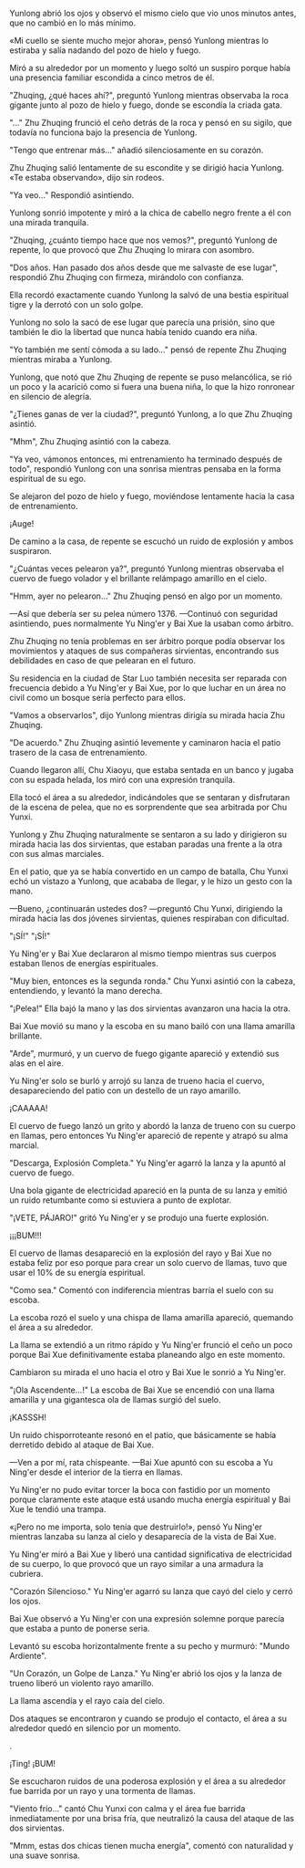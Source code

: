 
Yunlong abrió los ojos y observó el mismo cielo que vio unos minutos antes, que no cambió en lo más mínimo.

«Mi cuello se siente mucho mejor ahora», pensó Yunlong mientras lo estiraba y salía nadando del pozo de hielo y fuego.

Miró a su alrededor por un momento y luego soltó un suspiro porque había una presencia familiar escondida a cinco metros de él.

"Zhuqing, ¿qué haces ahí?", preguntó Yunlong mientras observaba la roca gigante junto al pozo de hielo y fuego, donde se escondía la criada gata.

"..." Zhu Zhuqing frunció el ceño detrás de la roca y pensó en su sigilo, que todavía no funciona bajo la presencia de Yunlong.

"Tengo que entrenar más..." añadió silenciosamente en su corazón.

Zhu Zhuqing salió lentamente de su escondite y se dirigió hacia Yunlong. «Te estaba observando», dijo sin rodeos.

"Ya veo..." Respondió asintiendo.

Yunlong sonrió impotente y miró a la chica de cabello negro frente a él con una mirada tranquila.

"Zhuqing, ¿cuánto tiempo hace que nos vemos?", preguntó Yunlong de repente, lo que provocó que Zhu Zhuqing lo mirara con asombro.

"Dos años. Han pasado dos años desde que me salvaste de ese lugar", respondió Zhu Zhuqing con firmeza, mirándolo con confianza.

Ella recordó exactamente cuando Yunlong la salvó de una bestia espiritual tigre y la derrotó con un solo golpe.

Yunlong no solo la sacó de ese lugar que parecía una prisión, sino que también le dio la libertad que nunca había tenido cuando era niña.

"Yo también me sentí cómoda a su lado..." pensó de repente Zhu Zhuqing mientras miraba a Yunlong.

Yunlong, que notó que Zhu Zhuqing de repente se puso melancólica, se rió un poco y la acarició como si fuera una buena niña, lo que la hizo ronronear en silencio de alegría.

"¿Tienes ganas de ver la ciudad?", preguntó Yunlong, a lo que Zhu Zhuqing asintió.

"Mhm", Zhu Zhuqing asintió con la cabeza.

"Ya veo, vámonos entonces, mi entrenamiento ha terminado después de todo", respondió Yunlong con una sonrisa mientras pensaba en la forma espiritual de su ego.

Se alejaron del pozo de hielo y fuego, moviéndose lentamente hacia la casa de entrenamiento.

¡Auge!

De camino a la casa, de repente se escuchó un ruido de explosión y ambos suspiraron.

"¿Cuántas veces pelearon ya?", preguntó Yunlong mientras observaba el cuervo de fuego volador y el brillante relámpago amarillo en el cielo.

"Hmm, ayer no pelearon..." Zhu Zhuqing pensó en algo por un momento.

—Así que debería ser su pelea número 1376. —Continuó con seguridad asintiendo, pues normalmente Yu Ning'er y Bai Xue la usaban como árbitro.

Zhu Zhuqing no tenía problemas en ser árbitro porque podía observar los movimientos y ataques de sus compañeras sirvientas, encontrando sus debilidades en caso de que pelearan en el futuro.

Su residencia en la ciudad de Star Luo también necesita ser reparada con frecuencia debido a Yu Ning'er y Bai Xue, por lo que luchar en un área no civil como un bosque sería perfecto para ellos.

"Vamos a observarlos", dijo Yunlong mientras dirigía su mirada hacia Zhu Zhuqing.

"De acuerdo." Zhu Zhuqing asintió levemente y caminaron hacia el patio trasero de la casa de entrenamiento.

Cuando llegaron allí, Chu Xiaoyu, que estaba sentada en un banco y jugaba con su espada helada, los miró con una expresión tranquila.

Ella tocó el área a su alrededor, indicándoles que se sentaran y disfrutaran de la escena de pelea, que no es sorprendente que sea arbitrada por Chu Yunxi.

Yunlong y Zhu Zhuqing naturalmente se sentaron a su lado y dirigieron su mirada hacia las dos sirvientas, que estaban paradas una frente a la otra con sus almas marciales.

En el patio, que ya se había convertido en un campo de batalla, Chu Yunxi echó un vistazo a Yunlong, que acababa de llegar, y le hizo un gesto con la mano.

—Bueno, ¿continuarán ustedes dos? —preguntó Chu Yunxi, dirigiendo la mirada hacia las dos jóvenes sirvientas, quienes respiraban con dificultad.

"¡SÍ!" "¡SÍ!"

Yu Ning'er y Bai Xue declararon al mismo tiempo mientras sus cuerpos estaban llenos de energías espirituales.

"Muy bien, entonces es la segunda ronda." Chu Yunxi asintió con la cabeza, entendiendo, y levantó la mano derecha.

"¡Pelea!" Ella bajó la mano y las dos sirvientas avanzaron una hacia la otra.

Bai Xue movió su mano y la escoba en su mano bailó con una llama amarilla brillante.

"Arde", murmuró, y un cuervo de fuego gigante apareció y extendió sus alas en el aire.

Yu Ning'er solo se burló y arrojó su lanza de trueno hacia el cuervo, desapareciendo del patio con un destello de un rayo amarillo.

¡CAAAAA!

El cuervo de fuego lanzó un grito y abordó la lanza de trueno con su cuerpo en llamas, pero entonces Yu Ning'er apareció de repente y atrapó su alma marcial.

"Descarga, Explosión Completa." Yu Ning'er agarró la lanza y la apuntó al cuervo de fuego.

Una bola gigante de electricidad apareció en la punta de su lanza y emitió un ruido retumbante como si estuviera a punto de explotar.

"¡VETE, PÁJARO!" gritó Yu Ning'er y se produjo una fuerte explosión.

¡¡¡BUM!!!

El cuervo de llamas desapareció en la explosión del rayo y Bai Xue no estaba feliz por eso porque para crear un solo cuervo de llamas, tuvo que usar el 10% de su energía espiritual.

"Como sea." Comentó con indiferencia mientras barría el suelo con su escoba.

La escoba rozó el suelo y una chispa de llama amarilla apareció, quemando el área a su alrededor.

La llama se extendió a un ritmo rápido y Yu Ning'er frunció el ceño un poco porque Bai Xue definitivamente estaba planeando algo en este momento.

Cambiaron su mirada el uno hacia el otro y Bai Xue le sonrió a Yu Ning'er.

"¡Ola Ascendente...!" La escoba de Bai Xue se encendió con una llama amarilla y una gigantesca ola de llamas surgió del suelo.

¡KASSSH!

Un ruido chisporroteante resonó en el patio, que básicamente se había derretido debido al ataque de Bai Xue.

—Ven a por mí, rata chispeante. —Bai Xue apuntó con su escoba a Yu Ning'er desde el interior de la tierra en llamas.

Yu Ning'er no pudo evitar torcer la boca con fastidio por un momento porque claramente este ataque está usando mucha energía espiritual y Bai Xue le tendió una trampa.

«¡Pero no me importa, solo tenía que destruirlo!», pensó Yu Ning'er mientras lanzaba su lanza al cielo y desaparecía de la vista de Bai Xue.

Yu Ning'er miró a Bai Xue y liberó una cantidad significativa de electricidad de su cuerpo, lo que provocó que un rayo similar a una armadura la cubriera.

"Corazón Silencioso." Yu Ning'er agarró su lanza que cayó del cielo y cerró los ojos.

Bai Xue observó a Yu Ning'er con una expresión solemne porque parecía que estaba a punto de ponerse seria.

Levantó su escoba horizontalmente frente a su pecho y murmuró: "Mundo Ardiente".

"Un Corazón, un Golpe de Lanza." Yu Ning'er abrió los ojos y la lanza de trueno liberó un violento rayo amarillo.

La llama ascendía y el rayo caía del cielo.

Dos ataques se encontraron y cuando se produjo el contacto, el área a su alrededor quedó en silencio por un momento.

.

¡Ting! ¡BUM!

Se escucharon ruidos de una poderosa explosión y el área a su alrededor fue barrida por un rayo y una tormenta de llamas.

"Viento frío..." cantó Chu Yunxi con calma y el área fue barrida inmediatamente por una brisa fría, que neutralizó la causa del ataque de las dos sirvientas.

"Mmm, estas dos chicas tienen mucha energía", comentó con naturalidad y una suave sonrisa.